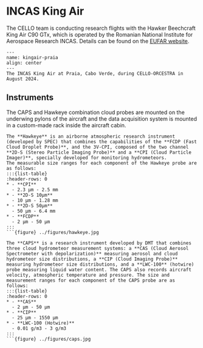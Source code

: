 # INCAS King Air

The CELLO team is conducting research flights with the Hawker Beechcraft King Air C90 GTx, which is operated by the Romanian National Institute for Aerospace Research INCAS. Details can be found on the [EUFAR website](https://www.eufar.net/aircrafts/86/details/).

```{figure} ../figures/kingair_rainbow.jpg
---
name: kingair-praia
align: center
---
The INCAS King Air at Praia, Cabo Verde, during CELLO-ORCESTRA in August 2024.
```

## Instruments

The CAPS and Hawkeye combination cloud probes are mounted on the underwing pylons of the aircraft and the data acquisition system is mounted in a custom-made rack inside the aircraft cabin.

```{dropdown} SPEC Hawkeye
The **Hawkeye** is an airborne atmospheric research instrument (developed by SPEC) that combines the capabilities of the **FCDP (Fast Cloud Droplet Probe)**, and the 3V-CPI, composed of the two channel **2D-S (Stereo Particle Imaging Probe)** and a **CPI (Cloud Particle Imager)**, specially developed for monitoring hydrometeors. 
The measurable size ranges for each component of the Hawkeye probe are as follows:
:::{list-table}
:header-rows: 0
* - **CPI**
  - 2.3 μm - 2.5 mm
* - **2D-S 10μm**
  - 10 μm - 1.28 mm
* - **2D-S 50μm**
  - 50 μm - 6.4 mm
* - **FCDP**
  - 2 μm - 50 μm
:::
```{figure} ../figures/hawkeye.jpg

```

```{dropdown} DMT CAPS
The **CAPS** is a research instrument developed by DMT that combines three cloud hydrometeor measurement systems: a **CAS (Cloud Aerosol Spectrometer with depolarization)** measuring aerosol and cloud hydrometeor size distributions, a **CIP (Cloud Imaging Probe)** measuring hydrometeor size distributions, and a **LWC-100** (hotwire) probe measuring liquid water content. The CAPS also records aircraft velocity, atmospheric temperature and pressure. The size and measurement ranges for each component of the CAPS probe are as follows:
:::{list-table}
:header-rows: 0
* - **CAS**
  - 2 μm - 50 μm
* - **CIP**
  - 25 μm - 1550 μm
* - **LWC-100 (Hotwire)**
  - 0.01 g/m3 - 3 g/m3
:::
```{figure} ../figures/caps.jpg

```


